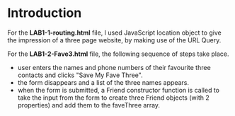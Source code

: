 # Introduction

For the **LAB1-1-routing.html** file, I used JavaScript location object to give the impression of a three page website, by making use of the URL Query.

For the **LAB1-2-Fave3.html** file, the following sequence of steps take place.
- user enters the names and phone numbers of their favourite three contacts and clicks "Save My Fave Three".
- the form disappears and a list of the three names appears.
- when the form is submitted, a Friend constructor function is called to take the input from the form to create three Friend objects (with 2 properties) and add them to the faveThree array.
